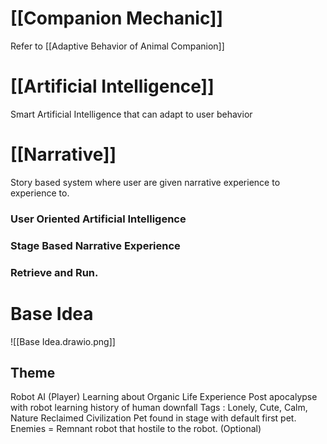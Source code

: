 # [[Companion Mechanic]]
Refer to [[Adaptive Behavior of Animal Companion]]


# [[Artificial Intelligence]]
Smart Artificial Intelligence that can adapt to user behavior

# [[Narrative]]
Story based system where user are given narrative experience to experience to.

### User Oriented Artificial Intelligence

### Stage Based Narrative Experience

### Retrieve and Run.

# Base Idea

![[Base Idea.drawio.png]]

## Theme
Robot AI (Player) Learning about Organic Life Experience
Post apocalypse with robot learning history of human downfall
Tags : Lonely, Cute, Calm, Nature Reclaimed Civilization
Pet found in stage with default first pet.
Enemies = Remnant robot that hostile to the robot. (Optional)
## 